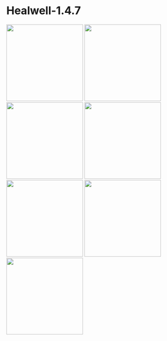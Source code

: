 # Healwell-1.4.7

<img src="https://github.com/user-attachments/assets/bea2bc0d-f43c-4f0a-8a25-f46c2d573735" width="200" />
<img src="https://github.com/user-attachments/assets/915f0381-bf64-4612-8467-717208c47fbc" width="200" />
<img src="https://github.com/user-attachments/assets/10b521b2-b4b5-4df7-afbb-f1a67362cfd3" width="200" />
<img src="https://github.com/user-attachments/assets/aad63a6d-3efd-4139-9974-cf320488a20c" width="200" />
<img src="https://github.com/user-attachments/assets/a5292af0-e694-4a9a-8774-696055c335f4" width="200" />
<img src="https://github.com/user-attachments/assets/530c9f98-23f1-49b9-b477-d7a5a028c4ec" width="200" />
<img src="https://github.com/user-attachments/assets/a14c1526-8f14-40bb-ad2c-92a7fdde131e" width="200" />
